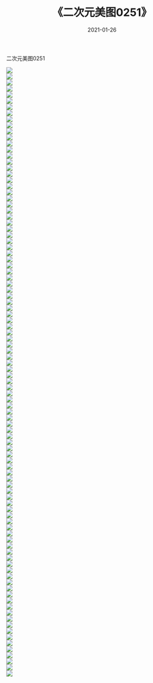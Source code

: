 ﻿---
layout: post
title:  《二次元美图0251》
date:   2021-01-26
img: http://imgx.orgx.ga/二次元/2021/二次元美图0251/000.jpg
categories: [美女, 清纯, 唯美]
---

二次元美图0251

 ![](http://imgx.orgx.ga/二次元/2021/二次元美图0251/001.jpg) <br>![](http://imgx.orgx.ga/二次元/2021/二次元美图0251/002.jpg) <br>![](http://imgx.orgx.ga/二次元/2021/二次元美图0251/003.jpg) <br>![](http://imgx.orgx.ga/二次元/2021/二次元美图0251/004.jpg) <br>![](http://imgx.orgx.ga/二次元/2021/二次元美图0251/005.jpg) <br>![](http://imgx.orgx.ga/二次元/2021/二次元美图0251/006.jpg) <br>![](http://imgx.orgx.ga/二次元/2021/二次元美图0251/007.jpg) <br>![](http://imgx.orgx.ga/二次元/2021/二次元美图0251/008.jpg) <br>![](http://imgx.orgx.ga/二次元/2021/二次元美图0251/009.jpg) <br>![](http://imgx.orgx.ga/二次元/2021/二次元美图0251/010.jpg) <br>![](http://imgx.orgx.ga/二次元/2021/二次元美图0251/011.jpg) <br>![](http://imgx.orgx.ga/二次元/2021/二次元美图0251/012.jpg) <br>![](http://imgx.orgx.ga/二次元/2021/二次元美图0251/013.jpg) <br>![](http://imgx.orgx.ga/二次元/2021/二次元美图0251/014.jpg) <br>![](http://imgx.orgx.ga/二次元/2021/二次元美图0251/015.jpg) <br>![](http://imgx.orgx.ga/二次元/2021/二次元美图0251/016.jpg) <br>![](http://imgx.orgx.ga/二次元/2021/二次元美图0251/017.jpg) <br>![](http://imgx.orgx.ga/二次元/2021/二次元美图0251/018.jpg) <br>![](http://imgx.orgx.ga/二次元/2021/二次元美图0251/019.jpg) <br>![](http://imgx.orgx.ga/二次元/2021/二次元美图0251/020.jpg) <br>![](http://imgx.orgx.ga/二次元/2021/二次元美图0251/021.jpg) <br>![](http://imgx.orgx.ga/二次元/2021/二次元美图0251/022.jpg) <br>![](http://imgx.orgx.ga/二次元/2021/二次元美图0251/023.jpg) <br>![](http://imgx.orgx.ga/二次元/2021/二次元美图0251/024.jpg) <br>![](http://imgx.orgx.ga/二次元/2021/二次元美图0251/025.jpg) <br>![](http://imgx.orgx.ga/二次元/2021/二次元美图0251/026.jpg) <br>![](http://imgx.orgx.ga/二次元/2021/二次元美图0251/027.jpg) <br>![](http://imgx.orgx.ga/二次元/2021/二次元美图0251/028.jpg) <br>![](http://imgx.orgx.ga/二次元/2021/二次元美图0251/029.jpg) <br>![](http://imgx.orgx.ga/二次元/2021/二次元美图0251/030.jpg) <br>![](http://imgx.orgx.ga/二次元/2021/二次元美图0251/031.jpg) <br>![](http://imgx.orgx.ga/二次元/2021/二次元美图0251/032.jpg) <br>![](http://imgx.orgx.ga/二次元/2021/二次元美图0251/033.jpg) <br>![](http://imgx.orgx.ga/二次元/2021/二次元美图0251/034.jpg) <br>![](http://imgx.orgx.ga/二次元/2021/二次元美图0251/035.jpg) <br>![](http://imgx.orgx.ga/二次元/2021/二次元美图0251/036.jpg) <br>![](http://imgx.orgx.ga/二次元/2021/二次元美图0251/037.jpg) <br>![](http://imgx.orgx.ga/二次元/2021/二次元美图0251/038.jpg) <br>![](http://imgx.orgx.ga/二次元/2021/二次元美图0251/039.jpg) <br>![](http://imgx.orgx.ga/二次元/2021/二次元美图0251/040.jpg) <br>![](http://imgx.orgx.ga/二次元/2021/二次元美图0251/041.jpg) <br>![](http://imgx.orgx.ga/二次元/2021/二次元美图0251/042.jpg) <br>![](http://imgx.orgx.ga/二次元/2021/二次元美图0251/043.jpg) <br>![](http://imgx.orgx.ga/二次元/2021/二次元美图0251/044.jpg) <br>![](http://imgx.orgx.ga/二次元/2021/二次元美图0251/045.jpg) <br>![](http://imgx.orgx.ga/二次元/2021/二次元美图0251/046.jpg) <br>![](http://imgx.orgx.ga/二次元/2021/二次元美图0251/047.jpg) <br>![](http://imgx.orgx.ga/二次元/2021/二次元美图0251/048.jpg) <br>![](http://imgx.orgx.ga/二次元/2021/二次元美图0251/049.jpg) <br>![](http://imgx.orgx.ga/二次元/2021/二次元美图0251/050.jpg) <br>![](http://imgx.orgx.ga/二次元/2021/二次元美图0251/051.jpg) <br>![](http://imgx.orgx.ga/二次元/2021/二次元美图0251/052.jpg) <br>![](http://imgx.orgx.ga/二次元/2021/二次元美图0251/053.jpg) <br>![](http://imgx.orgx.ga/二次元/2021/二次元美图0251/054.jpg) <br>![](http://imgx.orgx.ga/二次元/2021/二次元美图0251/055.jpg) <br>![](http://imgx.orgx.ga/二次元/2021/二次元美图0251/056.jpg) <br>![](http://imgx.orgx.ga/二次元/2021/二次元美图0251/057.jpg) <br>![](http://imgx.orgx.ga/二次元/2021/二次元美图0251/058.jpg) <br>![](http://imgx.orgx.ga/二次元/2021/二次元美图0251/059.jpg) <br>![](http://imgx.orgx.ga/二次元/2021/二次元美图0251/060.jpg) <br>![](http://imgx.orgx.ga/二次元/2021/二次元美图0251/061.jpg) <br>![](http://imgx.orgx.ga/二次元/2021/二次元美图0251/062.jpg) <br>![](http://imgx.orgx.ga/二次元/2021/二次元美图0251/063.jpg) <br>![](http://imgx.orgx.ga/二次元/2021/二次元美图0251/064.jpg) <br>![](http://imgx.orgx.ga/二次元/2021/二次元美图0251/065.jpg) <br>![](http://imgx.orgx.ga/二次元/2021/二次元美图0251/066.jpg) <br>![](http://imgx.orgx.ga/二次元/2021/二次元美图0251/067.jpg) <br>![](http://imgx.orgx.ga/二次元/2021/二次元美图0251/068.jpg) <br>![](http://imgx.orgx.ga/二次元/2021/二次元美图0251/069.jpg) <br>![](http://imgx.orgx.ga/二次元/2021/二次元美图0251/070.jpg) <br>![](http://imgx.orgx.ga/二次元/2021/二次元美图0251/071.jpg) <br>![](http://imgx.orgx.ga/二次元/2021/二次元美图0251/072.jpg) <br>![](http://imgx.orgx.ga/二次元/2021/二次元美图0251/073.jpg) <br>![](http://imgx.orgx.ga/二次元/2021/二次元美图0251/074.jpg) <br>![](http://imgx.orgx.ga/二次元/2021/二次元美图0251/075.jpg) <br>![](http://imgx.orgx.ga/二次元/2021/二次元美图0251/076.jpg) <br>![](http://imgx.orgx.ga/二次元/2021/二次元美图0251/077.jpg) <br>![](http://imgx.orgx.ga/二次元/2021/二次元美图0251/078.jpg) <br>![](http://imgx.orgx.ga/二次元/2021/二次元美图0251/079.jpg) <br>![](http://imgx.orgx.ga/二次元/2021/二次元美图0251/080.jpg) <br>![](http://imgx.orgx.ga/二次元/2021/二次元美图0251/081.jpg) <br>![](http://imgx.orgx.ga/二次元/2021/二次元美图0251/082.jpg) <br>![](http://imgx.orgx.ga/二次元/2021/二次元美图0251/083.jpg) <br>![](http://imgx.orgx.ga/二次元/2021/二次元美图0251/084.jpg) <br>![](http://imgx.orgx.ga/二次元/2021/二次元美图0251/085.jpg) <br>![](http://imgx.orgx.ga/二次元/2021/二次元美图0251/086.jpg) <br>![](http://imgx.orgx.ga/二次元/2021/二次元美图0251/087.jpg) <br>![](http://imgx.orgx.ga/二次元/2021/二次元美图0251/088.jpg) <br>![](http://imgx.orgx.ga/二次元/2021/二次元美图0251/089.jpg) <br>![](http://imgx.orgx.ga/二次元/2021/二次元美图0251/090.jpg) <br>![](http://imgx.orgx.ga/二次元/2021/二次元美图0251/091.jpg) <br>![](http://imgx.orgx.ga/二次元/2021/二次元美图0251/092.jpg) <br>![](http://imgx.orgx.ga/二次元/2021/二次元美图0251/093.jpg) <br>![](http://imgx.orgx.ga/二次元/2021/二次元美图0251/094.jpg) <br>![](http://imgx.orgx.ga/二次元/2021/二次元美图0251/095.jpg) <br>![](http://imgx.orgx.ga/二次元/2021/二次元美图0251/096.jpg) <br>![](http://imgx.orgx.ga/二次元/2021/二次元美图0251/097.jpg) <br>![](http://imgx.orgx.ga/二次元/2021/二次元美图0251/098.jpg) <br>![](http://imgx.orgx.ga/二次元/2021/二次元美图0251/099.jpg) <br>![](http://imgx.orgx.ga/二次元/2021/二次元美图0251/100.jpg) <br>